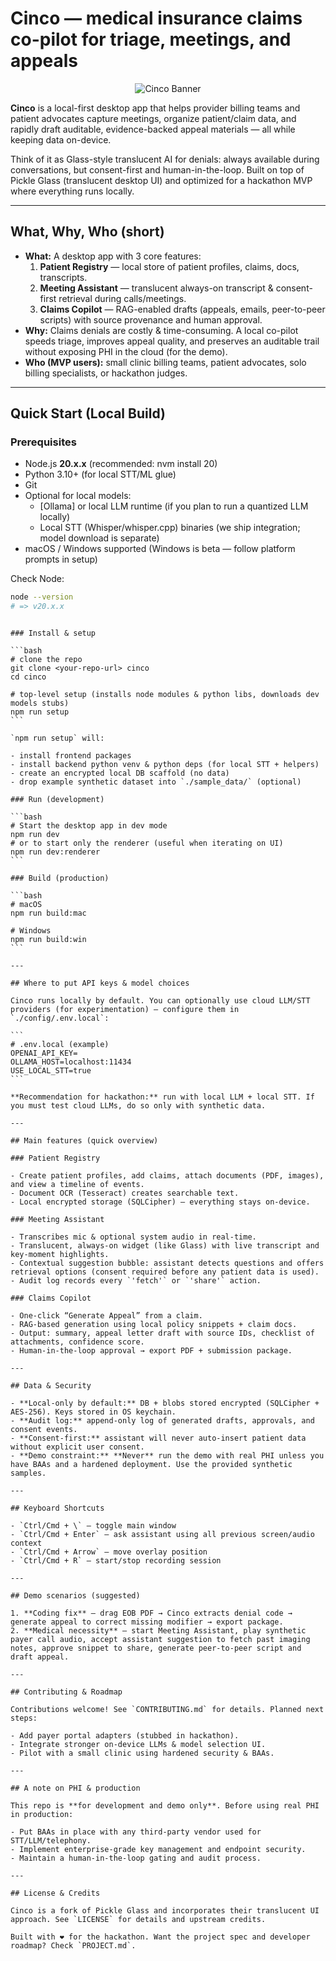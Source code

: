 # Cinco — medical insurance claims co-pilot for triage, meetings, and appeals

<p align="center">
  <img src="./public/assets/cinco-banner.gif" alt="Cinco Banner" />
</p>

**Cinco** is a local-first desktop app that helps provider billing teams and patient advocates capture meetings, organize patient/claim data, and rapidly draft auditable, evidence-backed appeal materials — all while keeping data on-device.

Think of it as Glass-style translucent AI for denials: always available during conversations, but consent-first and human-in-the-loop. Built on top of Pickle Glass (translucent desktop UI) and optimized for a hackathon MVP where everything runs locally.

---

## What, Why, Who (short)

- **What:** A desktop app with 3 core features:
    1. **Patient Registry** — local store of patient profiles, claims, docs, transcripts.
    2. **Meeting Assistant** — translucent always-on transcript & consent-first retrieval during calls/meetings.
    3. **Claims Copilot** — RAG-enabled drafts (appeals, emails, peer-to-peer scripts) with source provenance and human approval.
- **Why:** Claims denials are costly & time-consuming. A local co-pilot speeds triage, improves appeal quality, and preserves an auditable trail without exposing PHI in the cloud (for the demo).
- **Who (MVP users):** small clinic billing teams, patient advocates, solo billing specialists, or hackathon judges.

---

## Quick Start (Local Build)

### Prerequisites

- Node.js **20.x.x** (recommended: nvm install 20)
- Python 3.10+ (for local STT/ML glue)
- Git
- Optional for local models:
    - [Ollama] or local LLM runtime (if you plan to run a quantized LLM locally)
    - Local STT (Whisper/whisper.cpp) binaries (we ship integration; model download is separate)
- macOS / Windows supported (Windows is beta — follow platform prompts in setup)

Check Node:

```bash
node --version
# => v20.x.x
```
````

### Install & setup

```bash
# clone the repo
git clone <your-repo-url> cinco
cd cinco

# top-level setup (installs node modules & python libs, downloads dev models stubs)
npm run setup
```

`npm run setup` will:

- install frontend packages
- install backend python venv & python deps (for local STT + helpers)
- create an encrypted local DB scaffold (no data)
- drop example synthetic dataset into `./sample_data/` (optional)

### Run (development)

```bash
# Start the desktop app in dev mode
npm run dev
# or to start only the renderer (useful when iterating on UI)
npm run dev:renderer
```

### Build (production)

```bash
# macOS
npm run build:mac

# Windows
npm run build:win
```

---

## Where to put API keys & model choices

Cinco runs locally by default. You can optionally use cloud LLM/STT providers (for experimentation) — configure them in `./config/.env.local`:

```
# .env.local (example)
OPENAI_API_KEY=
OLLAMA_HOST=localhost:11434
USE_LOCAL_STT=true
```

**Recommendation for hackathon:** run with local LLM + local STT. If you must test cloud LLMs, do so only with synthetic data.

---

## Main features (quick overview)

### Patient Registry

- Create patient profiles, add claims, attach documents (PDF, images), and view a timeline of events.
- Document OCR (Tesseract) creates searchable text.
- Local encrypted storage (SQLCipher) — everything stays on-device.

### Meeting Assistant

- Transcribes mic & optional system audio in real-time.
- Translucent, always-on widget (like Glass) with live transcript and key-moment highlights.
- Contextual suggestion bubble: assistant detects questions and offers retrieval options (consent required before any patient data is used).
- Audit log records every `'fetch'` or `'share'` action.

### Claims Copilot

- One-click “Generate Appeal” from a claim.
- RAG-based generation using local policy snippets + claim docs.
- Output: summary, appeal letter draft with source IDs, checklist of attachments, confidence score.
- Human-in-the-loop approval → export PDF + submission package.

---

## Data & Security

- **Local-only by default:** DB + blobs stored encrypted (SQLCipher + AES-256). Keys stored in OS keychain.
- **Audit log:** append-only log of generated drafts, approvals, and consent events.
- **Consent-first:** assistant will never auto-insert patient data without explicit user consent.
- **Demo constraint:** **Never** run the demo with real PHI unless you have BAAs and a hardened deployment. Use the provided synthetic samples.

---

## Keyboard Shortcuts

- `Ctrl/Cmd + \` — toggle main window
- `Ctrl/Cmd + Enter` — ask assistant using all previous screen/audio context
- `Ctrl/Cmd + Arrow` — move overlay position
- `Ctrl/Cmd + R` — start/stop recording session

---

## Demo scenarios (suggested)

1. **Coding fix** — drag EOB PDF → Cinco extracts denial code → generate appeal to correct missing modifier → export package.
2. **Medical necessity** — start Meeting Assistant, play synthetic payer call audio, accept assistant suggestion to fetch past imaging notes, approve snippet to share, generate peer-to-peer script and draft appeal.

---

## Contributing & Roadmap

Contributions welcome! See `CONTRIBUTING.md` for details. Planned next steps:

- Add payer portal adapters (stubbed in hackathon).
- Integrate stronger on-device LLMs & model selection UI.
- Pilot with a small clinic using hardened security & BAAs.

---

## A note on PHI & production

This repo is **for development and demo only**. Before using real PHI in production:

- Put BAAs in place with any third-party vendor used for STT/LLM/telephony.
- Implement enterprise-grade key management and endpoint security.
- Maintain a human-in-the-loop gating and audit process.

---

## License & Credits

Cinco is a fork of Pickle Glass and incorporates their translucent UI approach. See `LICENSE` for details and upstream credits.

Built with ❤️ for the hackathon. Want the project spec and developer roadmap? Check `PROJECT.md`.
